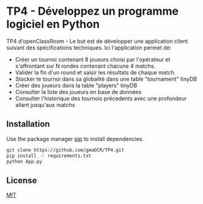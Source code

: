 # TP4 - Développez un programme logiciel en Python
TP4 d'openClassRoom - Le but est de développer une application client suivant des spécifications techniques.
Ici l'application permet de:
- Créer un tournoi contenant 8 joueurs choisi par l'opérateur et s'affrontant sur N rondes contenant chacune 4 matchs.
- Valider la fin d'un round et saisir les résultats de chaque match.
- Stocker te tournoi dans sa globalité dans une table "tournament" tinyDB
- Créer des joueurs dans la table "players" tinyDB
- Consulter la liste des joueurs en base de données
- Consulter l'historique des tournois précedents avec une profondeur allant jusqu'aux matchs


## Installation

Use the package manager [pip](https://pip.pypa.io/en/stable/) to install dependencies.

```bash
git clone https://github.com/gmaOCR/TP4.git
pip install -r requirements.txt
python App.py

```

## License
[MIT](https://choosealicense.com/licenses/mit/)